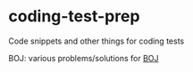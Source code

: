 # coding-test-prep
Code snippets and other things for coding tests

BOJ: various problems/solutions for [BOJ](https://boj.kr)
